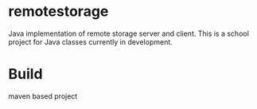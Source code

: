 # remotestorage
Java implementation of remote storage server and client.
This is a school project for Java classes currently in development.

# Build
maven based project
